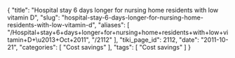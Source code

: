 {
    "title": "Hospital stay 6 days longer for nursing home residents with low vitamin D",
    "slug": "hospital-stay-6-days-longer-for-nursing-home-residents-with-low-vitamin-d",
    "aliases": [
        "/Hospital+stay+6+days+longer+for+nursing+home+residents+with+low+vitamin+D+\u2013+Oct+2011",
        "/2112"
    ],
    "tiki_page_id": 2112,
    "date": "2011-10-21",
    "categories": [
        "Cost savings"
    ],
    "tags": [
        "Cost savings"
    ]
}